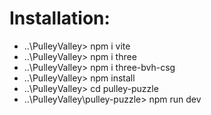 # Installation:
- ..\PulleyValley> npm i vite
- ..\PulleyValley> npm i three
- ..\PulleyValley> npm i three-bvh-csg
- ..\PulleyValley> npm install
- ..\PulleyValley> cd pulley-puzzle
- ..\PulleyValley\pulley-puzzle> npm run dev
